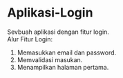 # Aplikasi-Login<br>
Sevbuah aplikasi dengan fitur login.
<br>
Alur Fitur Login:<br>
1. Memasukkan email dan password.<br>
2. Memvalidasi masukan.<br>
3. Menampilkan halaman pertama.
